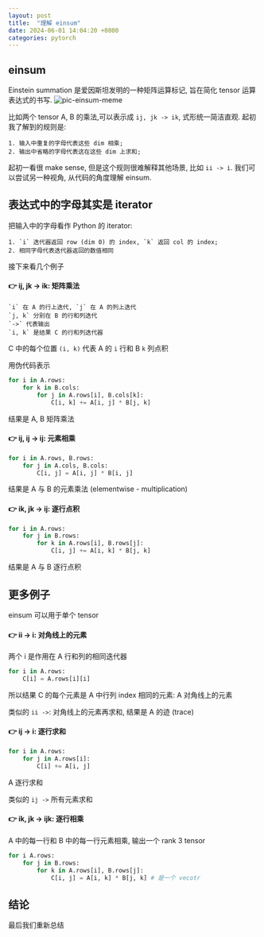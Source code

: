 ```yaml
---
layout: post
title:  "理解 einsum"
date: 2024-06-01 14:04:20 +0800
categories: pytorch
---
```

## einsum
Einstein summation 是爱因斯坦发明的一种矩阵运算标记, 旨在简化 tensor 运算表达式的书写.
![pic-einsum-meme](/assets/images/pic-einsum-meme.png)

比如两个 tensor A, B 的乘法,可以表示成 `ij, jk -> ik`, 式形统一简洁直观. 起初我了解到的规则是:
```
1. 输入中重复的字母代表这些 dim 相乘;
2. 输出中省略的字母代表这在这些 dim 上求和;
```

起初一看很 make sense, 但是这个规则很难解释其他场景, 比如 `ii -> i`.
我们可以尝试另一种视角, 从代码的角度理解 einsum.

## 表达式中的字母其实是 iterator
把输入中的字母看作 Python 的 iterator: 
```
1. `i` 迭代器返回 row (dim 0) 的 index, `k` 返回 col 的 index;
2. 相同字母代表迭代器返回的数值相同
```

接下来看几个例子
#### 👉 ij, jk -> ik: 矩阵乘法
```
`i` 在 A 的行上迭代, `j` 在 A 的列上迭代
`j, k` 分别在 B 的行和列迭代
`->` 代表输出
`i, k` 是结果 C 的行和列迭代器
```
C 中的每个位置 `(i, k)` 代表 A 的 `i` 行和 B `k` 列点积

用伪代码表示
```python
for i in A.rows:
    for k in B.cols:
        for j in A.rows[i], B.cols[k]:
            C[i, k] += A[i, j] * B[j, k]
```
结果是 A, B 矩阵乘法

#### 👉 ij, ij -> ij: 元素相乘
```python
for i in A.rows, B.rows:
    for j in A.cols, B.cols:
        C[i, j] = A[i, j] * B[i, j]
```
结果是 A 与 B 的元素乘法 (elementwise - multiplication)


#### 👉 ik, jk -> ij: 逐行点积
```python
for i in A.rows:
    for j in B.rows:
        for k in A.rows[i], B.rows[j]:
            C[i, j] += A[i, k] * B[j, k]
```
结果是 A 与 B 逐行点积


## 更多例子
einsum 可以用于单个 tensor
#### 👉 ii -> i: 对角线上的元素
两个 i 是作用在 A 行和列的相同迭代器
```python
for i in A.rows:
    C[i] = A.rows[i][i]
```
所以结果 C 的每个元素是 A 中行列 index 相同的元素: A 对角线上的元素

类似的 `ii ->`: 对角线上的元素再求和, 结果是 A 的迹 (trace)

#### 👉 ij -> i: 逐行求和
```python
for i in A.rows:
    for j in A.rows[i]:
        C[i] += A[i, j]
```
A 逐行求和

类似的 `ij ->` 所有元素求和

#### 👉 ik, jk -> ijk: 逐行相乘
A 中的每一行和 B 中的每一行元素相乘, 输出一个 rank 3 tensor
```python
for i A.rows:
    for j in B.rows:
        for k in A.rows[i], B.rows[j]:
            C[i, j] = A[i, k] * B[j, k] # 是一个 vecotr 
```

## 结论
最后我们重新总结